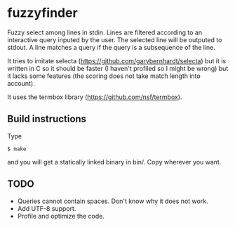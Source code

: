 fuzzyfinder
============

Fuzzy select among lines in stdin. Lines are filtered according to an
interactive query inputed by the user. The selected line will be
outputed to stdout. A line matches a query if the query is a subsequence
of the line.

It tries to imitate selecta (https://github.com/garybernhardt/selecta)
but it is written in C so it should be faster (I haven't profiled so I
might be wrong) but it lacks some features (the scoring does not take
match length into account).

It uses the termbox library (https://github.com/nsf/termbox).

Build instructions
------------------

Type

    $ make

and you will get a statically linked binary in bin/. Copy wherever you want.

TODO
----

* Queries cannot contain spaces. Don't know why it does not work.
* Add UTF-8 support.
* Profile and optimize the code.
